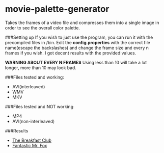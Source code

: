 movie-palette-generator
=======================

Takes the frames of a video file and compresses them into a single image in order to see the overall color palette.


###Setting up
If you wish to just use the program, you can run it with the precompiled files in /bin.  Edit the **config.properties** with the correct file name(escape the backslashes) and change the frame size and every n frames if you wish.  I got decent results with the provided values.  

**WARNING ABOUT EVERY N FRAMES** Using less than 10 will take a lot longer, more than 10 may look bad.

###Files tested and working:

* AVI(interleaved)
* WMV
* MKV

###Files tested and NOT working:
* MP4
* AVI(non-interleaved)


###Results

* [The Breakfast Club](http://i.imgur.com/tcxo1nR.png)
* [Fantastic Mr. Fox](http://i.imgur.com/rPAPehX.png)

